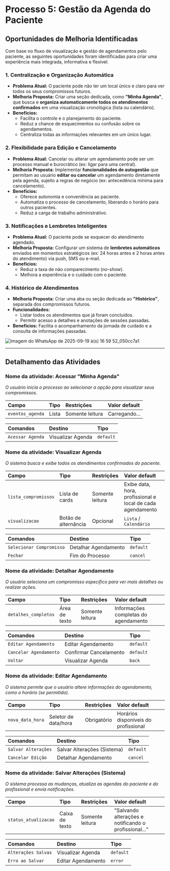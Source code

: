 # Processo 5: Gestão da Agenda do Paciente

## Oportunidades de Melhoria Identificadas

Com base no fluxo de visualização e gestão de agendamentos pelo paciente, as seguintes oportunidades foram identificadas para criar uma experiência mais integrada, informativa e flexível.

### 1. Centralização e Organização Automática
- **Problema Atual:** O paciente pode não ter um local único e claro para ver todos os seus compromissos futuros.
- **Melhoria Proposta:** Criar uma seção dedicada, como **"Minha Agenda"**, que busca e **organiza automaticamente todos os atendimentos confirmados** em uma visualização cronológica (lista ou calendário).
- **Benefícios:**
  - Facilita o controle e o planejamento do paciente.
  - Reduz a chance de esquecimentos ou confusão sobre os agendamentos.
  - Centraliza todas as informações relevantes em um único lugar.

### 2. Flexibilidade para Edição e Cancelamento
- **Problema Atual:** Cancelar ou alterar um agendamento pode ser um processo manual e burocrático (ex: ligar para uma central).
- **Melhoria Proposta:** Implementar **funcionalidades de autogestão** que permitam ao usuário **editar ou cancelar** um agendamento diretamente pela agenda, sujeito a regras de negócio (ex: antecedência mínima para cancelamento).
- **Benefícios:**
  - Oferece autonomia e conveniência ao paciente.
  - Automatiza o processo de cancelamento, liberando o horário para outros pacientes.
  - Reduz a carga de trabalho administrativo.

### 3. Notificações e Lembretes Inteligentes
- **Problema Atual:** O paciente pode se esquecer do atendimento agendado.
- **Melhoria Proposta:** Configurar um sistema de **lembretes automáticos** enviados em momentos estratégicos (ex: 24 horas antes e 2 horas antes do atendimento) via push, SMS ou e-mail.
- **Benefícios:**
  - Reduz a taxa de não comparecimento (*no-show*).
  - Melhora a experiência e o cuidado com o paciente.

### 4. Histórico de Atendimentos
- **Melhoria Proposta:** Criar uma aba ou seção dedicada ao **"Histórico"**, separada dos compromissos futuros.
- **Funcionalidades:**
  - Listar todos os atendimentos que já foram concluídos.
  - Permitir acesso a detalhes e anotações de sessões passadas.
- **Benefícios:** Facilita o acompanhamento da jornada de cuidado e a consulta de informações passadas.

![Imagem do WhatsApp de 2025-09-19 à(s) 16 59 52_050cc7a1](https://github.com/user-attachments/assets/bacfe5aa-4131-4934-bd74-2483180273b9)

---

## Detalhamento das Atividades

### Nome da atividade: Acessar "Minha Agenda"
*O usuário inicia o processo ao selecionar a opção para visualizar seus compromissos.*

| Campo | Tipo | Restrições | Valor default |
| :--- | :--- | :--- | :--- |
| `eventos_agenda` | Lista | Somente leitura | Carregando... |

| Comandos | Destino | Tipo |
| :--- | :--- | :--- |
| `Acessar Agenda` | Visualizar Agenda | `default` |

### Nome da atividade: Visualizar Agenda
*O sistema busca e exibe todos os atendimentos confirmados do paciente.*

| Campo | Tipo | Restrições | Valor default |
| :--- | :--- | :--- | :--- |
| `lista_compromissos` | Lista de cards | Somente leitura | Exibe data, hora, profissional e local de cada agendamento |
| `visualizacao` | Botão de alternância | Opcional | `Lista` / `Calendário` |

| Comandos | Destino | Tipo |
| :--- | :--- | :--- |
| `Selecionar Compromisso` | Detalhar Agendamento | `default` |
| `Fechar` | Fim do Processo | `cancel` |

### Nome da atividade: Detalhar Agendamento
*O usuário seleciona um compromisso específico para ver mais detalhes ou realizar ações.*

| Campo | Tipo | Restrições | Valor default |
| :--- | :--- | :--- | :--- |
| `detalhes_completos` | Área de texto | Somente leitura | Informações completas do agendamento |

| Comandos | Destino | Tipo |
| :--- | :--- | :--- |
| `Editar Agendamento` | Editar Agendamento | `default` |
| `Cancelar Agendamento` | Confirmar Cancelamento | `default` |
| `Voltar` | Visualizar Agenda | `back` |

### Nome da atividade: Editar Agendamento
*O sistema permite que o usuário altere informações do agendamento, como o horário (se permitido).*

| Campo | Tipo | Restrições | Valor default |
| :--- | :--- | :--- | :--- |
| `nova_data_hora` | Seletor de data/hora | Obrigatório | Horários disponíveis do profissional |

| Comandos | Destino | Tipo |
| :--- | :--- | :--- |
| `Salvar Alterações` | Salvar Alterações (Sistema) | `default` |
| `Cancelar Edição` | Detalhar Agendamento | `cancel` |

### Nome da atividade: Salvar Alterações (Sistema)
*O sistema processa as mudanças, atualiza as agendas do paciente e do profissional e envia notificações.*

| Campo | Tipo | Restrições | Valor default |
| :--- | :--- | :--- | :--- |
| `status_atualizacao` | Caixa de texto | Somente leitura | "Salvando alterações e notificando o profissional..." |

| Comandos | Destino | Tipo |
| :--- | :--- | :--- |
| `Alterações Salvas` | Visualizar Agenda | `default` |
| `Erro ao Salvar` | Editar Agendamento | `error` |


